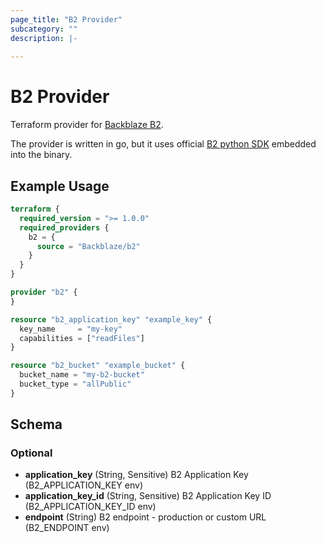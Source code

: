 ```yaml
---
page_title: "B2 Provider"
subcategory: ""
description: |-
  
---
```

# B2 Provider

Terraform provider for [Backblaze B2](https://www.backblaze.com/b2/).

The provider is written in go, but it uses official [B2 python SDK](https://github.com/Backblaze/b2-sdk-python) embedded into the binary.

## Example Usage
```terraform
terraform {
  required_version = ">= 1.0.0"
  required_providers {
    b2 = {
      source = "Backblaze/b2"
    }
  }
}

provider "b2" {
}

resource "b2_application_key" "example_key" {
  key_name     = "my-key"
  capabilities = ["readFiles"]
}

resource "b2_bucket" "example_bucket" {
  bucket_name = "my-b2-bucket"
  bucket_type = "allPublic"
}
```

<!-- schema generated by tfplugindocs -->
## Schema

### Optional

- **application_key** (String, Sensitive) B2 Application Key (B2_APPLICATION_KEY env)
- **application_key_id** (String, Sensitive) B2 Application Key ID (B2_APPLICATION_KEY_ID env)
- **endpoint** (String) B2 endpoint - production or custom URL (B2_ENDPOINT env)
